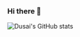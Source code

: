 ### Hi there 👋

![Dusai's GitHub stats](https://github-readme-stats.vercel.app/api?username=stacklens)
